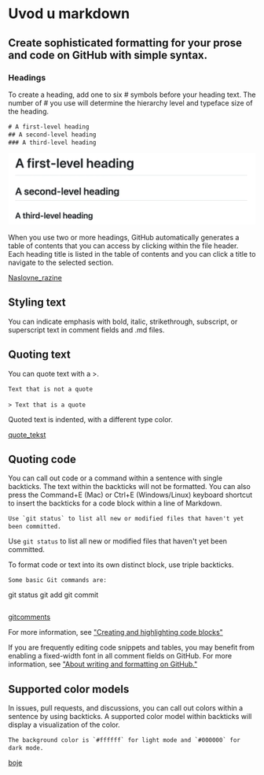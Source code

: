 # Uvod u markdown
## Create sophisticated formatting for your prose and code on GitHub with simple syntax.

### Headings
To create a heading, add one to six # symbols before your heading text. The number of # you use will determine the hierarchy level and typeface size of the heading.
```
# A first-level heading
## A second-level heading
### A third-level heading
```
![Heading](assets/images/headings-rendered.webp)

When you use two or more headings, GitHub automatically generates a table of contents that you can access by clicking within the file header. Each heading title is listed in the table of contents and you can click a title to navigate to the selected section.

[Naslovne_razine](assets/images/headings-toc.webp)

## Styling text

You can indicate emphasis with bold, italic, strikethrough, subscript, or superscript text in comment fields and .md files.

## Quoting text

You can quote text with a >.
```
Text that is not a quote

> Text that is a quote
```
Quoted text is indented, with a different type color.

[quote_tekst](https://docs.github.com/assets/cb-13462/mw-1440/images/help/writing/quoted-text-rendered.webp)

## Quoting code

You can call out code or a command within a sentence with single backticks. The text within the backticks will not be formatted. You can also press the Command+E (Mac) or Ctrl+E (Windows/Linux) keyboard shortcut to insert the backticks for a code block within a line of Markdown.

```
Use `git status` to list all new or modified files that haven't yet been committed.
```
Use `git status` to list all new or modified files that haven't yet been committed.

To format code or text into its own distinct block, use triple backticks.
```
Some basic Git commands are:
```
git status
git add
git commit
```
```
[gitcomments](https://docs.github.com/assets/cb-34231/mw-1440/images/help/writing/code-block-rendered.webp)

For more information, see ["Creating and highlighting code blocks"](https://docs.github.com/en/get-started/writing-on-github/working-with-advanced-formatting/creating-and-highlighting-code-blocks)

If you are frequently editing code snippets and tables, you may benefit from enabling a fixed-width font in all comment fields on GitHub. For more information, see ["About writing and formatting on GitHub."](https://docs.github.com/en/get-started/writing-on-github/getting-started-with-writing-and-formatting-on-github/about-writing-and-formatting-on-github#enabling-fixed-width-fonts-in-the-editor)

## Supported color models

In issues, pull requests, and discussions, you can call out colors within a sentence by using backticks. A supported color model within backticks will display a visualization of the color.

```
The background color is `#ffffff` for light mode and `#000000` for dark mode.
```
[boje](https://docs.github.com/assets/cb-11643/mw-1440/images/help/writing/supported-color-models-rendered.webp)
